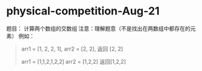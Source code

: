 # physical-competition-Aug-21

题目：
计算两个数组的交数组
注意：理解题意（不是找出在两数组中都存在的元素）
例如：
> arr1 = [1, 2, 2, 1], arr2 = [2, 2], 返回 [2, 2]
>
> arr1 = [1,1,2,1,2,2] arr2 = [1,2,2] 返回[1,2,2]
